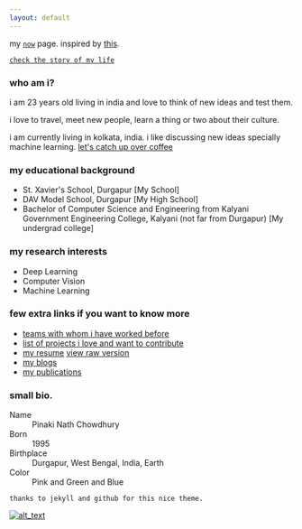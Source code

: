 ```yaml
---
layout: default
---
```


my [`now`](./now) page. inspired by [this](https://sivers.org/nowff).

[`check the story of my life`](https://stackoverflow.com/story/story_of_my_life)

### who am i?

i am 23 years old living in india and love to think of new ideas and test them.

i love to travel, meet new people, learn a thing or two about their culture.

i am currently living in kolkata, india. i like discussing new ideas specially machine learning. [let's catch up over coffee](https://calendly.com/pinakinathc)


### my educational background

* St. Xavier's School, Durgapur [My School]
* DAV Model School, Durgapur [My High School]
* Bachelor of Computer Science and Engineering from Kalyani Government Engineering College, Kalyani (not far from Durgapur) [My undergrad college]

### my research interests
* Deep Learning
* Computer Vision
* Machine Learning

### few extra links if you want to know more
* [teams with whom i have worked before](./data/my_teams)
* [list of projects i love and want to contribute](./data/project_list)
* [my resume](https://github.com/pinakinathc/pinakinathc.github.io/blob/master/data/resume.txt) [view raw version](https://raw.githubusercontent.com/pinakinathc/pinakinathc.github.io/master/data/resume.txt)
* [my blogs](./data/blog_home)
* [my publications](./data/list_of_publications)

### small bio.

<dl>
<dt>Name</dt>
<dd>Pinaki Nath Chowdhury</dd>
<dt>Born</dt>
<dd>1995</dd>
<dt>Birthplace</dt>
<dd>Durgapur, West Bengal, India, Earth</dd>
<dt>Color</dt>
<dd>Pink and Green and Blue</dd>
</dl>

```
thanks to jekyll and github for this nice theme.
```
[![alt_text](http://clustrmaps.com/map_v2.png?d=lmmxAGNwfYu_JnB6Js75pIzHwuWPVzUuih6lS6kQgg8&cl=ffffff)](https://clustrmaps.com/site/1apbh)
